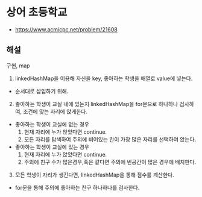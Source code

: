 # 상어 초등학교

- https://www.acmicpc.net/problem/21608

## 해설
구현, map

1. linkedHashMap을 이용해 자신을 key, 좋아하는 학생을 배열로 value에 넣는다.
  - 순서대로 삽입하기 위해.
2.  좋아하는 학생이 교실 내에 있는지 linkedHashMap을 for문으로 하나하나 검사하여, 조건에 맞는 자리에 앉게한다.
  - 좋아하는 학생이 교실에 없는 경우
    1. 현재 자리에 누가 앉았다면 continue.
    2. 모든 자리를 탐색하여 주의에 비어있는 칸이 가장 많은 자리를 선택하여 앉는다.
  - 좋아하는 학생이 교실에 있는 경우
    1. 현재 자리에 누가 앉았다면 continue.
    2. 주의에 친구 수가 많은경우,혹은 같다면 주의에 빈공간이 많은 경우에 배치한다.
3. 모든 학생이 자리가 생긴다면, linkedHashMap을 통해 점수를 계산한다.
  - for문을 통해 주의에 좋아하는 친구 하나하나를 검사한다.